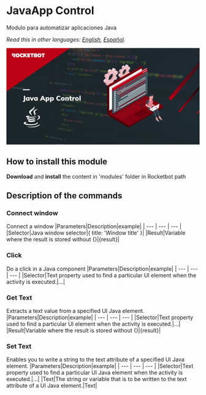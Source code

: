 # JavaApp Control
  
Modulo para automatizar aplicaciones Java  

*Read this in other languages: [English](Manual_JavaAppControl.md), [Español](Manual_JavaAppControl.es.md).*
  
![banner](imgs/Banner_JavaAppControl.png)
## How to install this module
  
__Download__ and __install__ the content in 'modules' folder in Rocketbot path  



## Description of the commands

### Connect window
  
Connect a window
|Parameters|Description|example|
| --- | --- | --- |
|Selector|Java window selector|{ title: 'Window title' }|
|Result|Variable where the result is stored without {}|{result}|

### Click
  
Do a click in a Java component
|Parameters|Description|example|
| --- | --- | --- |
|Selector|Text property used to find a particular UI element when the activity is executed.|...|

### Get Text
  
Extracts a text value from a specified UI Java element.
|Parameters|Description|example|
| --- | --- | --- |
|Selector|Text property used to find a particular UI element when the activity is executed.|...|
|Result|Variable where the result is stored without {}|{result}|

### Set Text
  
Enables you to write a string to the text attribute of a specified UI Java element.
|Parameters|Description|example|
| --- | --- | --- |
|Selector|Text property used to find a particular UI Java element when the activity is executed.|...|
|Text|The string or variable that is to be written to the text attribute of a UI Java element.|Text|
